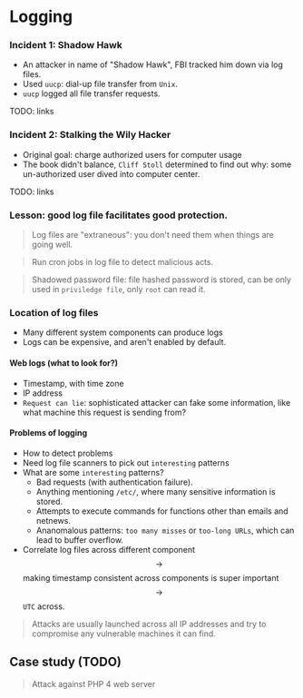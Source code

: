 # Logging

### Incident 1: Shadow Hawk
* An attacker in name of "Shadow Hawk", FBI tracked him down via log files.
* Used `uucp`: dial-up file transfer from `Unix`.
* `uucp` logged all file transfer requests.

TODO: links

### Incident 2: Stalking the Wily Hacker

* Original goal: charge authorized users for computer usage
* The book didn't balance, `Cliff Stoll` determined to find out why: some un-authorized user dived into computer center.

TODO: links

### Lesson: good log file facilitates good protection.
> Log files are "extraneous": you don't need them when things are going well.

> Run cron jobs in log file to detect malicious acts.



> Shadowed password file: file hashed password is stored, can be only used in `priviledge file`, only `root` can read it.

### Location of log files
* Many different system components can produce logs
* Logs can be expensive, and aren't enabled by default.

#### Web logs (what to look for?)
* Timestamp, with time zone
* IP address
* `Request can lie`: sophisticated attacker can fake some information, like what machine this request is sending from?

#### Problems of logging
* How to detect problems
* Need log file scanners to pick out `interesting` patterns
* What are some `interesting` patterns?
    * Bad requests (with authentication failure).
    * Anything mentioning `/etc/`, where many sensitive information is stored.
    * Attempts to execute commands for functions other than emails and netnews.
    * Ananomalous patterns: `too many misses` or `too-long URLs`, which can lead to buffer overflow.
* Correlate log files across different component $$\rightarrow$$ making timestamp consistent across components is super important $$\rightarrow$$ `UTC` across.

> Attacks are usually launched across all IP addresses and try to compromise any vulnerable machines it can find.

## Case study (TODO)
> Attack against PHP 4 web server





